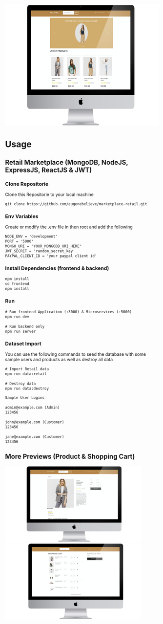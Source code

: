 <img src="application/public/images/retail/marketplace_retail.png" alt="dashboard" height="400">

# Usage

## Retail Marketplace (MongoDB, NodeJS, ExpressJS, ReactJS & JWT)

### Clone Repositorie

Clone this Repositorie to your local machine

```
git clone https://github.com/eugenebelieve/marketplace-retail.git
```

### Env Variables

Create or modify the .env file in then root and add the following

```
NODE_ENV = 'development'
PORT = '5000'
MONGO_URI = "YOUR_MONGODB_URI_HERE"
JWT_SECRET = 'random_secret_key'
PAYPAL_CLIENT_ID = 'your paypal client id'
```

### Install Dependencies (frontend & backend)

```
npm install
cd frontend
npm install
```

### Run

```
# Run frontend Application (:3000) & Microservices (:5000)
npm run dev

# Run backend only
npm run server
```

### Dataset Import

You can use the following commands to seed the database with some sample users and products as well as destroy all data

```
# Import Retail data
npm run data:retail

# Destroy data
npm run data:destroy
```

```
Sample User Logins

admin@example.com (Admin)
123456

john@example.com (Customer)
123456

jane@example.com (Customer)
123456
```

## More Previews (Product & Shopping Cart)

<div><img src="application/public/images/retail/product.png" alt="dashboard" height="250"><img src="application/public/images/retail/kart.png" alt="dashboard" height="250"></div>
